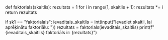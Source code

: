 def faktorials(skaitlis):
    rezultats = 1
    for i in range(1, skaitlis + 1):
        rezultats *= i
    return rezultats

if sk1 == "faktorialais":
    ievaditais_skaitlis = int(input("Ievadiet skaitli, lai aprēķinātu faktoriālu: "))
    rezultats = faktorials(ievaditais_skaitlis)
    print(f"{ievaditais_skaitlis} faktoriāls ir: {rezultats}")
